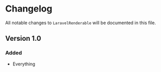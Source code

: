 # Changelog

All notable changes to `LaravelRenderable` will be documented in this file.

## Version 1.0

### Added
- Everything
